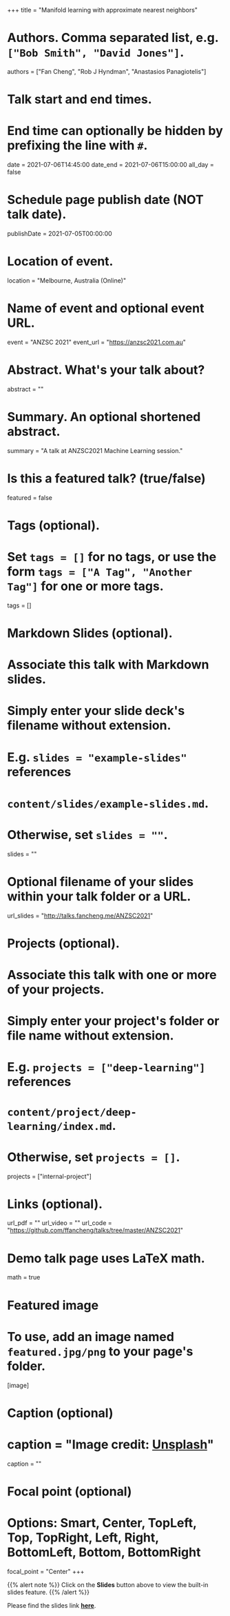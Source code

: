 +++
title = "Manifold learning with approximate nearest neighbors"
# Authors. Comma separated list, e.g. `["Bob Smith", "David Jones"]`.
authors = ["Fan Cheng", "Rob J Hyndman", "Anastasios Panagiotelis"]

# Talk start and end times.
#   End time can optionally be hidden by prefixing the line with `#`.
date = 2021-07-06T14:45:00
date_end = 2021-07-06T15:00:00
all_day = false

# Schedule page publish date (NOT talk date).
publishDate = 2021-07-05T00:00:00



# Location of event.
location = "Melbourne, Australia (Online)"

# Name of event and optional event URL.
event = "ANZSC 2021"
event_url = "https://anzsc2021.com.au"

# Abstract. What's your talk about?
abstract = ""

# Summary. An optional shortened abstract.
summary = "A talk at ANZSC2021 Machine Learning session."

# Is this a featured talk? (true/false)
featured = false

# Tags (optional).
#   Set `tags = []` for no tags, or use the form `tags = ["A Tag", "Another Tag"]` for one or more tags.
tags = []

# Markdown Slides (optional).
#   Associate this talk with Markdown slides.
#   Simply enter your slide deck's filename without extension.
#   E.g. `slides = "example-slides"` references
#   `content/slides/example-slides.md`.
#   Otherwise, set `slides = ""`.
slides = ""

# Optional filename of your slides within your talk folder or a URL.
url_slides = "http://talks.fancheng.me/ANZSC2021"

# Projects (optional).
#   Associate this talk with one or more of your projects.
#   Simply enter your project's folder or file name without extension.
#   E.g. `projects = ["deep-learning"]` references
#   `content/project/deep-learning/index.md`.
#   Otherwise, set `projects = []`.
projects = ["internal-project"]

# Links (optional).
url_pdf = ""
url_video = ""
url_code = "https://github.com/ffancheng/talks/tree/master/ANZSC2021"

# Demo talk page uses LaTeX math.
math = true

# Featured image
# To use, add an image named `featured.jpg/png` to your page's folder.
[image]
  # Caption (optional)
  # caption = "Image credit: [**Unsplash**](https://unsplash.com/photos/bzdhc5b3Bxs)"
  caption = ""

  # Focal point (optional)
  # Options: Smart, Center, TopLeft, Top, TopRight, Left, Right, BottomLeft, Bottom, BottomRight
  focal_point = "Center"
+++

{{% alert note %}}
Click on the **Slides** button above to view the built-in slides feature.
{{% /alert %}}

Please find the slides link [**here**](http://talks.fancheng.me/ANZSC2021).
